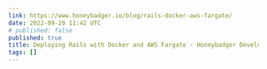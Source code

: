 ```yaml
---
link: https://www.honeybadger.io/blog/rails-docker-aws-fargate/
date: 2022-09-20 11:42 UTC
# published: false
published: true
title: Deploying Rails with Docker and AWS Fargate - Honeybadger Developer Blog
tags: []
---
```



